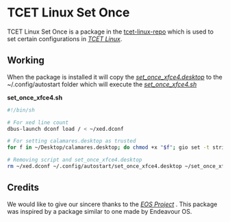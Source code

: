 # TCET Linux Set Once

TCET Linux Set Once is a package in the [tcet-linux-repo](https://github.com/tcet-opensource/tcet-linux-repo) which is used to set certain configurations in [*TCET Linux*](https://github.com/tcet-opensource/tcet-linux).


## Working 

When the package is installed it will copy the [*set_once_xfce4.desktop*](https://github.com/tcet-opensource/tcet-linux-set-once/blob/main/etc/skel/.config/autostart/set_once_xfce4.desktop) to the ~/.config/autostart folder which will execute the  [*set_once_xfce4.sh*](https://github.com/tcet-opensource/tcet-linux-set-once/blob/main/etc/skel/set_once_xfce4.sh)


**set_once_xfce4.sh**
```bash
#!/bin/sh

# For xed line count
dbus-launch dconf load / < ~/xed.dconf

# For setting calamares.desktop as trusted
for f in ~/Desktop/calamares.desktop; do chmod +x "$f"; gio set -t string "$f" metadata::xfce-exe-checksum "$(sha256sum "$f" | awk '{print $1}')"; done

# Removing script and set_once_xfce4.desktop
rm ~/xed.dconf ~/.config/autostart/set_once_xfce4.desktop ~/set_once_xfce4.sh 
```

## Credits

We would like to give our sincere thanks to the [*EOS Project*](https://github.com/endeavouros-team) . This package was inspired by a package similar to one made by Endeavour OS.
